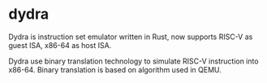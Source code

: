 # dydra

Dydra is instruction set emulator written in Rust, now supports RISC-V as guest ISA, x86-64 as host ISA.

Dydra use binary translation technology to simulate RISC-V instruction into x86-64. Binary translation is based on algorithm used in QEMU.

